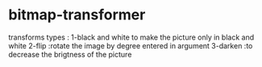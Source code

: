 # bitmap-transformer

transforms types :
1-black and white to make the picture only in black and white
2-flip :rotate the image by degree entered in argument
3-darken :to decrease the brigtness of the picture
